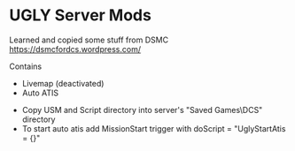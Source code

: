 # UGLY Server Mods
Learned and copied some stuff from DSMC
https://dsmcfordcs.wordpress.com/

Contains
* Livemap (deactivated)
* Auto ATIS

- Copy USM and Script directory into server's "Saved Games\DCS\" directory
- To start auto atis add MissionStart trigger with doScript = "UglyStartAtis = {}"


